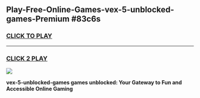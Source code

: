 
## Play-Free-Online-Games-vex-5-unblocked-games-Premium #83c6s
<h3>
<a href="https://premium.freeplayer.one?title=vex-5-unblocked-games&ref=8M">CLICK TO PLAY</a></h3>
<hr>

<h3>
<a href="https://premium.freeplayer.one?title=vex-5-unblocked-games&ref=8M">CLICK 2 PLAY</a>
  
</h3>

<a href="https://premium.freeplayer.one?title=vex-5-unblocked-games&ref=8M"><img src="https://clearcache.store/games.png"></a>


**vex-5-unblocked-games games unblocked: Your Gateway to Fun and Accessible Online Gaming**
